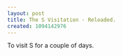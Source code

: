 ```yaml
---
layout: post
title: The S Visitation - Reloaded.
created: 1094142976
---
```

To visit S for a couple of days.
